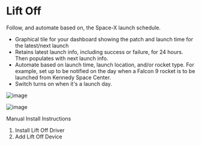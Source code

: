 # Lift Off

Follow, and automate based on, the Space-X launch schedule.

- Graphical tile for your dashboard showing the patch and launch time for the latest/next launch
- Retains latest launch info, including success or failure, for 24 hours. Then populates with next launch info.
- Automate based on launch time, launch location, and/or rocket type. For example, set up to be notified on the day when a Falcon 9 rocket is to be launched from Kennedy Space Center.
- Switch turns on when it's a launch day.

![image](https://user-images.githubusercontent.com/12822477/118740456-ede78b80-b819-11eb-881a-eb3bda213a43.png)

![image](https://user-images.githubusercontent.com/12822477/118740464-f0e27c00-b819-11eb-8ec3-85129370f4dd.png)

Manual Install Instructions
1. Install Lift Off Driver
2. Add Lift Off Device


